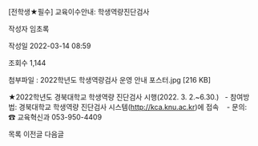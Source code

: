 [전학생★필수] 교육이수안내: 학생역량진단검사



작성자
임초록


작성일
2022-03-14 08:59


조회수
1,144


첨부파일 : 2022학년도 학생역량검사 운영 안내 포스터.jpg [216 KB]


﻿﻿﻿﻿★2022학년도 경북대학교 학생역량 진단검사 시행(2022. 3. 2.~6.30.)   - 참여방법: 경북대학교 학생역량 진단검사 시스템(http://kca.knu.ac.kr)에 접속    - 문의: ☎ 교육혁신과 053-950-4409





목록
이전글
다음글




